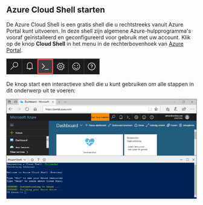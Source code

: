 
## <a name="launch-azure-cloud-shell"></a>Azure Cloud Shell starten

De Azure Cloud Shell is een gratis shell die u rechtstreeks vanuit Azure Portal kunt uitvoeren. In deze shell zijn algemene Azure-hulpprogramma's vooraf geïnstalleerd en geconfigureerd voor gebruik met uw account. Klik op de knop **Cloud Shell** in het menu in de rechterbovenhoek van [Azure Portal](https://portal.azure.com).

[![Cloud Shell](./media/cloud-shell-try-it/cloud-shell-menu.png)](https://portal.azure.com)

De knop start een interactieve shell die u kunt gebruiken om alle stappen in dit onderwerp uit te voeren:

[![Schermopname van het Cloud Shell-venster in de portal](./media/cloud-shell-powershell/cloud-shell-powershell.png)](https://portal.azure.com)






